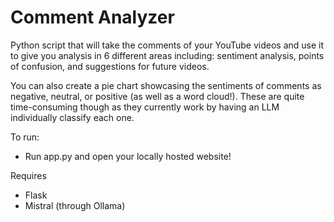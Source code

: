 # Comment Analyzer
 Python script that will take the comments of your YouTube videos and use it to give you analysis in 6 different areas including: sentiment analysis, points of confusion, and suggestions for future videos.

 You can also create a pie chart showcasing the sentiments of comments as negative, neutral, or positive (as well as a word cloud!). These are quite time-consuming though as they currently work by having an LLM individually classify each one.

 To run:
 - Run app.py and open your locally hosted website!

Requires
- Flask
- Mistral (through Ollama)
